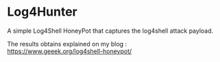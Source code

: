 # Log4Hunter
A simple Log4Shell HoneyPot that captures the log4shell attack payload.

The results obtains explained on my blog :  https://www.geeek.org/log4shell-honeypot/
